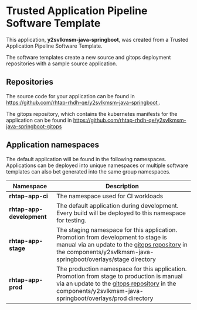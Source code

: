 # Trusted Application Pipeline Software Template

This application, **y2svlkmsm-java-springboot**, was created from a Trusted Application Pipeline Software Template.

The software templates create a new source and gitops deployment repositories with a sample source application. 

## Repositories

The source code for your application can be found in [https://github.com/rhtap-rhdh-qe/y2svlkmsm-java-springboot ](https://github.com/rhtap-rhdh-qe/y2svlkmsm-java-springboot ).
 
The gitops repository, which contains the kubernetes manifests for the application can be found in 
[https://github.com/rhtap-rhdh-qe/y2svlkmsm-java-springboot-gitops ](https://github.com/rhtap-rhdh-qe/y2svlkmsm-java-springboot-gitops ) 

## Application namespaces 

The default application will be found in the following namespaces. Applications can be deployed into unique namespaces or multiple software templates can also bet generated into the same group namespaces.  

|  Namespace   |  Description   |  
| -------- | -------- |
| **rhtap-app-ci** | The namespace used for CI workloads |
| **rhtap-app-development** | The default application during development. Every build will be deployed to this namespace for testing. |
| **rhtap-app-stage** | The staging namespace for this application. Promotion from development to stage is manual via an update to the [gitops repository](https://github.com/rhtap-rhdh-qe/y2svlkmsm-java-springboot-gitops ) in the components/y2svlkmsm-java-springboot/overlays/stage directory |
| **rhtap-app-prod** | The production namespace for this application. Promotion from stage to production is manual via an update to the [gitops repository](https://github.com/rhtap-rhdh-qe/y2svlkmsm-java-springboot-gitops ) in the components/y2svlkmsm-java-springboot/overlays/prod directory |
